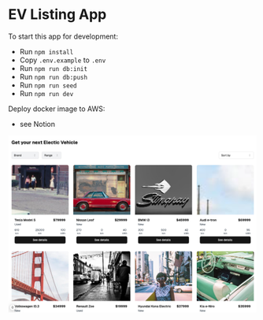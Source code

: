 # EV Listing App

To start this app for development:

- Run `npm install`
- Copy `.env.example` to `.env`
- Run `npm run db:init`
- Run `npm run db:push`
- Run `npm run seed`
- Run `npm run dev`

Deploy docker image to AWS:

- see Notion

![App Screenshot](README-screenshot-1.png)
